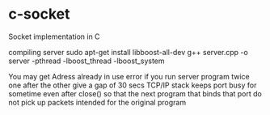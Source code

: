 # c-socket
Socket implementation in C

compiling server
sudo apt-get install libboost-all-dev
g++ server.cpp -o server -pthread -lboost_thread -lboost_system


You may get Adress already in use error if you run server program twice one after the other
give a gap of 30 secs
TCP/IP stack keeps port busy for sometime even after close() so that the next 
program that binds that port do not pick up packets intended for the original program
